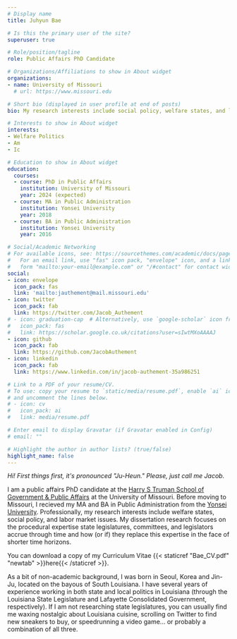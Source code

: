 ```yaml
---
# Display name
title: Juhyun Bae

# Is this the primary user of the site?
superuser: true

# Role/position/tagline
role: Public Affairs PhD Candidate

# Organizations/Affiliations to show in About widget
organizations:
- name: University of Missouri
  # url: https://www.missouri.edu

# Short bio (displayed in user profile at end of posts)
bio: My research interests include social policy, welfare states, and labor market issues.

# Interests to show in About widget
interests:
- Welfare Politics
- Am
- Ic

# Education to show in About widget
education:
  courses:
  - course: PhD in Public Affairs
    institution: University of Missouri
    year: 2024 (expected)
  - course: MA in Public Administration
    institution: Yonsei University
    year: 2018
  - course: BA in Public Administration
    institution: Yonsei University
    year: 2016

# Social/Academic Networking
# For available icons, see: https://sourcethemes.com/academic/docs/page-builder/#icons
#   For an email link, use "fas" icon pack, "envelope" icon, and a link in the
#   form "mailto:your-email@example.com" or "/#contact" for contact widget.
social:
- icon: envelope
  icon_pack: fas
  link: 'mailto:jauthement@mail.missouri.edu'
- icon: twitter
  icon_pack: fab
  link: https://twitter.com/Jacob_Authement
# - icon: graduation-cap  # Alternatively, use `google-scholar` icon from `ai` icon pack
#   icon_pack: fas
#   link: https://scholar.google.co.uk/citations?user=sIwtMXoAAAAJ
- icon: github
  icon_pack: fab
  link: https://github.com/JacobAuthement
- icon: linkedin
  icon_pack: fab
  link: https://www.linkedin.com/in/jacob-authement-35a986251

# Link to a PDF of your resume/CV.
# To use: copy your resume to `static/media/resume.pdf`, enable `ai` icons in `params.toml`, 
# and uncomment the lines below.
# - icon: cv
#   icon_pack: ai
#   link: media/resume.pdf

# Enter email to display Gravatar (if Gravatar enabled in Config)
# email: ""

# Highlight the author in author lists? (true/false)
highlight_name: false
---
```


_Hi! First things first, it's pronounced "Ju-Heun." Please, just call me Jacob._

I am a public affairs PhD candidate at the [Harry S Truman School of Government & Public Affairs](https://truman.missouri.edu) at the University of Missouri. Before moving to Missouri, I recieved my MA and BA in Public Administration from the [Yonsei University](https://yupa.yonsei.ac.kr/yupa_en/index.do). Professionally, my research interests include welfare states, social policy, and labor market issues. My dissertation research focuses on the procedural expertise state legislatures, committees, and legislators accrue through time and how (or if) they replace this expertise in the face of shorter time horizons.

You can download a copy of my Curriculum Vitae {{< staticref "Bae_CV.pdf" "newtab" >}}here{{< /staticref >}}.

As a bit of non-academic background, I was born in Seoul, Korea and Jin-Ju, located on the bayous of South Louisiana. I have several years of experience working in both state and local politics in Louisiana (through the Louisiana State Legislature and Lafayette Consolidated Government, respectively). If I am not researching state legislatures, you can usually find me waxing nostalgic about Louisiana cuisine, scrolling on Twitter to find new sneakers to buy, or speedrunning a video game... or probably a combination of all three.
